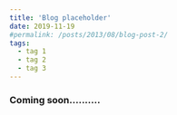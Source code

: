 ```yaml
---
title: 'Blog placeholder'
date: 2019-11-19
#permalink: /posts/2013/08/blog-post-2/
tags:
  - tag 1
  - tag 2
  - tag 3
---
```



### Coming soon..........
